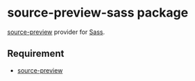 # source-preview-sass package

[source-preview][source-preview] provider for [Sass][sass].

## Requirement

* [source-preview][source-preview]


[source-preview]: 	https://atom.io/packages/source-preview
[sass]: 						http://sass-lang.com
[libsass]: 					http://sass-lang.com/libsass

